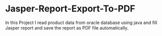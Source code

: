# Jasper-Report-Export-To-PDF
In this Project I read product data from oracle database using java and fill Jasper report and save the report as PDF file automatically.
